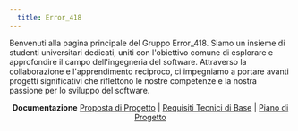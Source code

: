 ```yaml
---
  title: Error_418
---
```


Benvenuti alla pagina principale del Gruppo Error_418. Siamo un insieme di studenti universitari dedicati, uniti con l'obiettivo comune di esplorare e approfondire il campo dell'ingegneria del software. Attraverso la collaborazione e l'apprendimento reciproco, ci impegniamo a portare avanti progetti significativi che riflettono le nostre competenze e la nostra passione per lo sviluppo del software.

<p align="center">
  <b>Documentazione</b>
  <a href="./_pages/candidatura.md">Proposta di Progetto</a> |
  <a href="./_pages/RTB.md">Requisiti Tecnici di Base</a> |
  <a href="./_pages/PB.md">Piano di Progetto</a>
</p>
